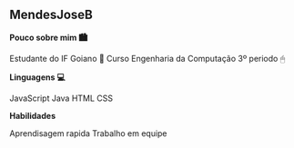 ## MendesJoseB

**Pouco sobre mim :cityscape:**

Estudante do IF Goiano 📖
Curso Engenharia da Computação 3º periodo 🖱

**Linguagens 💻**

JavaScript
Java
HTML
CSS

**Habilidades**

Aprendisagem rapida
Trabalho em equipe


